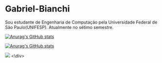 # Gabriel-Bianchi

Sou estudante de Engenharia de Computação pela Universidade Federal de São Paulo(UNIFESP). Atualmente no sétimo semestre.

[![Anurag's GitHub stats](https://github-readme-stats.vercel.app/api?username=GabrielB12)](https://github.com/anuraghazra/github-readme-stats)

[![Anurag's GitHub stats](https://github-readme-stats.vercel.app/api/top-langs/?username=GabrielB12&layout=compact&langs_count=7&theme=light)](https://github.com/anuraghazra/github-readme-stats)

<div>
   <a href="https://www.linkedin.com/in/gabriel-bianchi-e-silva-40b963192/" target="_blank"><img src="https://img.shields.io/badge/-LinkedIn-%230077B5?style=for-the-badge&logo=linkedin&logoColor=white" target="_blank"></a>
<\div>
